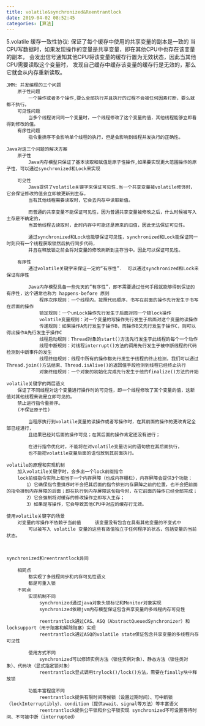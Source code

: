 ```yaml
---
title: volatile&synchronized&Reentrantlock
date: 2019-04-02 08:52:45
categories: [算法]
---
```

5.volatile
    缓存一致性协议: 保证了每个缓存中使用的共享变量的副本是一致的
        当CPU写数据时，如果发现操作的变量是共享变量，即在其他CPU中也存在该变量的副本，
        会发出信号通知其他CPU将该变量的缓存行置为无效状态，因此当其他CPU需要读取这个变量时，
        发现自己缓存中缓存该变量的缓存行是无效的，那么它就会从内存重新读取。

    JMM: 并发编程的三个问题
        原子性问题
            一个操作或者多个操作,要么全部执行并且执行的过程不会被任何因素打断，要么就都不执行。
        可见性问题
            当多个线程访问同一个变量时，一个线程修改了这个变量的值，其他线程能够立即看得到修改的值。
        有序性问题
            指令重排序不会影响单个线程的执行，但是会影响到线程并发执行的正确性。

    Java对这三个问题的解决方案
        原子性
            Java内存模型只保证了基本读取和赋值是原子性操作,如果要实现更大范围操作的原子性，可以通过synchronized和Lock来实现

        可见性
            Java提供了volatile关键字来保证可见性.当一个共享变量被volatile修饰时，它会保证修改的值会立即被更新到主存，
            当有其他线程需要读取时，它会去内存中读取新值。

            而普通的共享变量不能保证可见性，因为普通共享变量被修改之后，什么时候被写入主存是不确定的，
            当其他线程去读取时，此时内存中可能还是原来的旧值，因此无法保证可见性。

            通过synchronized和Lock也能够保证可见性，synchronized和Lock能保证同一时刻只有一个线程获取锁然后执行同步代码，
            并且在释放锁之前会将对变量的修改刷新到主存当中。因此可以保证可见性。

        有序性
            通过volatile关键字来保证一定的“有序性”.  可以通过synchronized和Lock来保证有序性

            Java内存模型具备一些先天的“有序性”，即不需要通过任何手段就能够得到保证的有序性，这个通常也称为 happens-before 原则
                程序次序规则：一个线程内，按照代码顺序，书写在前面的操作先行发生于书写在后面的操作
                锁定规则：一个unLock操作先行发生于后面对同一个锁lock操作
                volatile变量规则：对一个变量的写操作先行发生于后面对这个变量的读操作
                传递规则：如果操作A先行发生于操作B，而操作B又先行发生于操作C，则可以得出操作A先行发生于操作C
                线程启动规则：Thread对象的start()方法先行发生于此线程的每个一个动作
                线程中断规则：对线程interrupt()方法的调用先行发生于被中断线程的代码检测到中断事件的发生
                线程终结规则：线程中所有的操作都先行发生于线程的终止检测，我们可以通过Thread.join()方法结束、Thread.isAlive()的返回值手段检测到线程已经终止执行
                对象终结规则：一个对象的初始化完成先行发生于他的finalize()方法的开始

    volatile关键字的两层语义
        保证了不同线程对这个变量进行操作时的可见性，即一个线程修改了某个变量的值，这新值对其他线程来说是立即可见的。
        禁止进行指令重排序。
        (不保证原子性)

            当程序执行到volatile变量的读操作或者写操作时，在其前面的操作的更改肯定全部已经进行，
            且结果已经对后面的操作可见；在其后面的操作肯定还没有进行；

            在进行指令优化时，不能将在对volatile变量访问的语句放在其后面执行，
            也不能把volatile变量后面的语句放到其前面执行。

    volatile的原理和实现机制
        加入volatile关键字时，会多出一个lock前缀指令
        lock前缀指令实际上相当于一个内存屏障（也成内存栅栏），内存屏障会提供3个功能：
        　　1）它确保指令重排序时不会把其后面的指令排到内存屏障之前的位置，也不会把前面的指令排到内存屏障的后面；即在执行到内存屏障这句指令时，在它前面的操作已经全部完成；
        　　2）它会强制将对缓存的修改操作立即写入主存；
        　　3）如果是写操作，它会导致其他CPU中对应的缓存行无效。

    使用volatile关键字的场景
        对变量的写操作不依赖于当前值     该变量没有包含在具有其他变量的不变式中
            可以被写入 volatile 变量的这些有效值独立于任何程序的状态，包括变量的当前状态。



    synchronized和reentrantlock异同

        相同点
            都实现了多线程同步和内存可见性语义
            都是可重入锁
        不同点
            实现机制不同 
                synchronized通过java对象头锁标记和Monitor对象实现 
                synchronized依赖jvm内存模型保证包含共享变量的多线程内存可见性

                reentrantlock通过CAS、ASQ（AbstractQueuedSynchronizer）和locksupport（用于阻塞和解除阻塞）实现 
                reentrantlock通过ASQ的volatile state保证包含共享变量的多线程内存可见性

            使用方式不同 
                synchronized可以修饰实例方法（锁住实例对象）、静态方法（锁住类对象）、代码块（显式指定锁对象）
                reentrantlock显式调用trylock()/lock()方法，需要在finally块中释放锁

            功能丰富程度不同 
                reentrantlock提供有限时间等候锁（设置过期时间）、可中断锁（lockInterruptibly）、condition（提供await、signal等方法）等丰富语义 
                reentrantlock提供公平锁和非公平锁实现 synchronized不可设置等待时间、不可被中断（interrupted）            